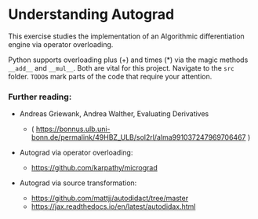 # Understanding Autograd

This exercise studies the implementation of an Algorithmic differentiation engine via operator overloading.

Python supports overloading plus (+) and times (*) via the magic methods `__add__` and `__mul__`. Both are vital for this project.
Navigate to the `src` folder. `TODO`s mark parts of the code that require your attention.


### Further reading:
- Andreas Griewank, Andrea Walther, Evaluating Derivatives
    - ( https://bonnus.ulb.uni-bonn.de/permalink/49HBZ_ULB/sol2rl/alma991037247969706467 )

- Autograd via operator overloading:
    - https://github.com/karpathy/micrograd

- Autograd via source transformation:
    - https://github.com/mattjj/autodidact/tree/master
    - https://jax.readthedocs.io/en/latest/autodidax.html
